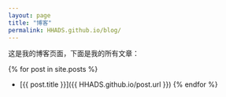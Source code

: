 ```yaml
---
layout: page
title: "博客"
permalink: HHADS.github.io/blog/
---
```


这是我的博客页面，下面是我的所有文章：

{% for post in site.posts %}
- [{{ post.title }}]({{ HHADS.github.io/post.url }})
{% endfor %}

